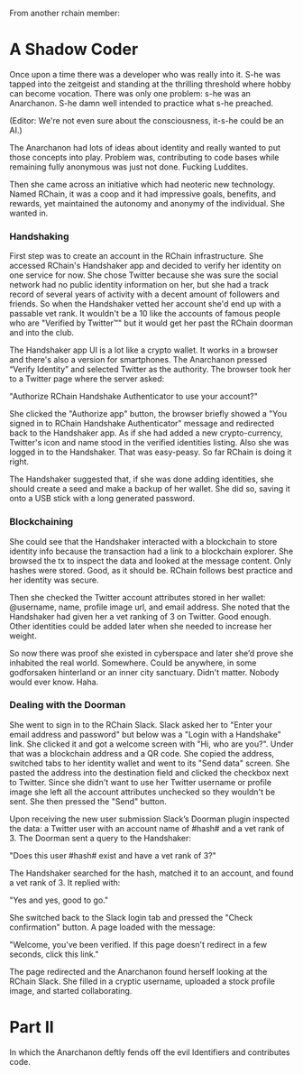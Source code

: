 From another rchain member:
# A Shadow Coder

Once upon a time there was a developer who was really into it. S-he was tapped into the zeitgeist and standing at the thrilling threshold where hobby can become vocation. There was only one problem: s-he was an Anarchanon. S-he damn well intended to practice what s-he preached.

(Editor: We're not even sure about the consciousness, it-s-he could be an AI.)

The Anarchanon had lots of ideas about identity and really wanted to put those concepts into play. Problem was, contributing to code bases while remaining fully anonymous was just not done. Fucking Luddites.

Then she came across an initiative which had neoteric new technology. Named RChain, it was a coop and it had impressive goals, benefits, and rewards, yet maintained the autonomy and anonymy of the individual. She wanted in.

### Handshaking

First step was to create an account in the RChain infrastructure. She accessed RChain's Handshaker app and decided to verify her identity on one service for now. She chose Twitter because she was sure the social network had no public identity information on her, but she had a track record of several years of activity with a decent amount of followers and friends. So when the Handshaker vetted her account she'd end up with a passable vet rank. It wouldn't be a 10 like the accounts of famous people who are "Verified by Twitter™" but it would get her past the RChain doorman and into the club.

The Handshaker app UI is a lot like a crypto wallet. It works in a browser and there's also a version for smartphones. The Anarchanon pressed “Verify Identity” and selected Twitter as the authority. The browser took her to a Twitter page where the server asked:

"Authorize RChain Handshake Authenticator to use your account?"

She clicked the "Authorize app" button, the browser briefly showed a "You signed in to RChain Handshake Authenticator" message and redirected back to the Handshaker app. As if she had added a new crypto-currency, Twitter's icon and name stood in the verified identities listing. Also she was logged in to the Handshaker. That was easy-peasy. So far RChain is doing it right.

The Handshaker suggested that, if she was done adding identities, she should create a seed and make a backup of her wallet. She did so, saving it onto a USB stick with a long generated password.

### Blockchaining

She could see that the Handshaker interacted with a blockchain to store identity info because the transaction had a link to a blockchain explorer. She browsed the tx to inspect the data and looked at the message content. Only hashes were stored. Good, as it should be. RChain follows best practice and her identity was secure.

Then she checked the Twitter account attributes stored in her wallet: @username, name, profile image url, and email address. She noted that the Handshaker had given her a vet ranking of 3 on Twitter. Good enough. Other identities could be added later when she needed to increase her weight.

So now there was proof she existed in cyberspace and later she’d prove she inhabited the real world. Somewhere. Could be anywhere, in some godforsaken hinterland or an inner city sanctuary. Didn't matter. Nobody would ever know. Haha.

### Dealing with the Doorman

She went to sign in to the RChain Slack. Slack asked her to "Enter your email address and password" but below was a "Login with a Handshake" link. She clicked it and got a welcome screen with "Hi, who are you?". Under that was a blockchain address and a QR code. She copied the address, switched tabs to her identity wallet and went to its "Send data" screen. She pasted the address into the destination field and clicked the checkbox next to Twitter. Since she didn't want to use her Twitter username or profile image she left all the account attributes unchecked so they wouldn't be sent. She then pressed the "Send" button.

Upon receiving the new user submission Slack’s Doorman plugin inspected the data: a Twitter user with an account name of #hash# and a vet rank of 3. The Doorman sent a query to the Handshaker:

"Does this user #hash# exist and have a vet rank of 3?"

The Handshaker searched for the hash, matched it to an account, and found a vet rank of 3. It replied with:

"Yes and yes, good to go."

She switched back to the Slack login tab and pressed the "Check confirmation" button. A page loaded with the message:

"Welcome, you've been verified. If this page doesn't redirect in a few seconds, click this link."

The page redirected and the Anarchanon found herself looking at the RChain Slack. She filled in a cryptic username, uploaded a stock profile image, and started collaborating.

# Part II

In which the Anarchanon deftly fends off the evil Identifiers and contributes code.
